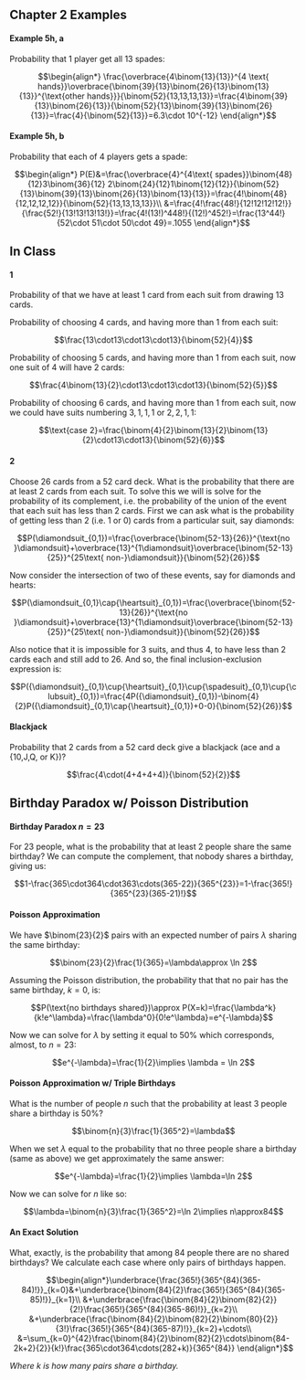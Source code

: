 ## Chapter 2 Examples
#### Example 5h, a
Probability that 1 player get all 13 spades:

$$\begin{align*}
\frac{\overbrace{4\binom{13}{13}}^{4 \text{ hands}}\overbrace{\binom{39}{13}\binom{26}{13}\binom{13}{13}}^{\text{other hands}}}{\binom{52}{13,13,13,13}}=\frac{4\binom{39}{13}\binom{26}{13}}{\binom{52}{13}\binom{39}{13}\binom{26}{13}}=\frac{4}{\binom{52}{13}}=6.3\cdot 10^{-12}
\end{align*}$$

#### Example 5h, b
Probability that each of 4 players gets a spade:

$$\begin{align*}
P(E)&=\frac{\overbrace{4}^{4\text{ spades}}\binom{48}{12}3\binom{36}{12} 2\binom{24}{12}1\binom{12}{12}}{\binom{52}{13}\binom{39}{13}\binom{26}{13}\binom{13}{13}}=\frac{4!\binom{48}{12,12,12,12}}{\binom{52}{13,13,13,13}}\\
&=\frac{4!\frac{48!}{12!12!12!12!}}{\frac{52!}{13!13!13!13!}}=\frac{4!(13!)^448!}{(12!)^452!}=\frac{13^44!}{52\cdot 51\cdot 50\cdot 49}=.1055
\end{align*}$$

<!-- #### Prob 2
Probability person A's hand has at least 1 card form each suit. We'll compute the complement of this first:

$$\begin{align*}
\frac{4\overbrace{\binom{52-13}{13}}^{\text{missing cases}}-\overbrace{\binom{4}{2}\binom{52-26}{13}}^{\text{overcounting}}}{\binom{52}{13}}
\end{align*}$$ -->

## In Class
#### 1
Probability of that we have at least 1 card from each suit from drawing 13 cards.


Probability of choosing 4 cards, and having more than 1 from each suit:

$$\frac{13\cdot13\cdot13\cdot13}{\binom{52}{4}}$$

Probability of choosing 5 cards, and having more than 1 from each suit, now one suit of 4 will have 2 cards:

$$\frac{4\binom{13}{2}\cdot13\cdot13\cdot13}{\binom{52}{5}}$$

Probability of choosing 6 cards, and having more than 1 from each suit, now we could have suits numbering $3,1,1,1$ or $2,2,1,1$:

$$\text{case 2}=\frac{\binom{4}{2}\binom{13}{2}\binom{13}{2}\cdot13\cdot13}{\binom{52}{6}}$$


#### 2
Choose 26 cards from a 52 card deck. What is the probability that there are at least 2 cards from each suit. To solve this we will is solve for the probability of its complement, i.e. the probability of the union of the event that each suit has less than 2 cards.  First we can ask what is the probability of getting less than 2 (i.e. 1 or 0) cards from a particular suit, say diamonds:

$$P(\diamondsuit_{0,1})=\frac{\overbrace{\binom{52-13}{26}}^{\text{no }\diamondsuit}+\overbrace{13}^{1\diamondsuit}\overbrace{\binom{52-13}{25}}^{25\text{ non-}\diamondsuit}}{\binom{52}{26}}$$

Now consider the intersection of two of these events, say for diamonds and hearts:

$$P(\diamondsuit_{0,1}\cap{\heartsuit}_{0,1})=\frac{\overbrace{\binom{52-13}{26}}^{\text{no }\diamondsuit}+\overbrace{13}^{1\diamondsuit}\overbrace{\binom{52-13}{25}}^{25\text{ non-}\diamondsuit}}{\binom{52}{26}}$$

Also notice that it is impossible for 3 suits, and thus 4, to have less than 2 cards each and still add to 26. And so, the final inclusion-exclusion expression is:

$$P({\diamondsuit}_{0,1}\cup{\heartsuit}_{0,1}\cup{\spadesuit}_{0,1}\cup{\clubsuit}_{0,1})=\frac{4P({\diamondsuit}_{0,1})-\binom{4}{2}P({\diamondsuit}_{0,1}\cap{\heartsuit}_{0,1})+0-0}{\binom{52}{26}}$$

#### Blackjack
Probability that 2 cards from a 52 card deck give a blackjack (ace and a {10,J,Q, or K})?

$$\frac{4\cdot(4+4+4+4)}{\binom{52}{2}}$$

## Birthday Paradox w/ Poisson Distribution
#### Birthday Paradox $n=23$
For 23 people, what is the probability that at least 2 people share the same birthday? We can compute the complement, that nobody shares a birthday, giving us:

$$1-\frac{365\cdot364\cdot363\cdots(365-22)}{365^{23}}=1-\frac{365!}{365^{23}(365-21)!}$$

#### Poisson Approximation
We have $\binom{23}{2}$ pairs with an expected number of pairs $\lambda$ sharing the same birthday:

$$\binom{23}{2}\frac{1}{365}=\lambda\approx \ln 2$$

Assuming the Poisson distribution, the probability that that no pair has the same birthday, $k=0$, is:

$$P(\text{no birthdays shared})\approx P(X=k)=\frac{\lambda^k}{k!e^\lambda}=\frac{\lambda^0}{0!e^\lambda}=e^{-\lambda}$$

Now we can solve for $\lambda$ by setting it equal to $50\%$ which corresponds, almost, to $n=23$:

$$e^{-\lambda}=\frac{1}{2}\implies \lambda = \ln 2$$

#### Poisson Approximation w/ Triple Birthdays
What is the number of people $n$ such that the probability at least 3 people share a birthday is 50%?

$$\binom{n}{3}\frac{1}{365^2}=\lambda$$

When we set $\lambda$ equal to the probability that no three people share a birthday (same as above) we get approximately the same answer:

$$e^{-\lambda}=\frac{1}{2}\implies \lambda=\ln 2$$

Now we can solve for $n$ like so:

$$\lambda=\binom{n}{3}\frac{1}{365^2}=\ln 2\implies n\approx84$$

#### An Exact Solution
What, exactly, is the probability that among 84 people there are no shared birthdays? We calculate each case where only pairs of birthdays happen.

$$\begin{align*}\underbrace{\frac{365!}{365^{84}(365-84)!}}_{k=0}&+\underbrace{\binom{84}{2}\frac{365!}{365^{84}(365-85)!}}_{k=1}\\
&+\underbrace{\frac{\binom{84}{2}\binom{82}{2}}{2!}\frac{365!}{365^{84}(365-86)!}}_{k=2}\\
&+\underbrace{\frac{\binom{84}{2}\binom{82}{2}\binom{80}{2}}{3!}\frac{365!}{365^{84}(365-87)!}}_{k=2}+\cdots\\
&=\sum_{k=0}^{42}\frac{\binom{84}{2}\binom{82}{2}\cdots\binom{84-2k+2}{2}}{k!}\frac{365\cdot364\cdots(282+k)}{365^{84}}
\end{align*}$$

*Where $k$ is how many pairs share a birthday.*
